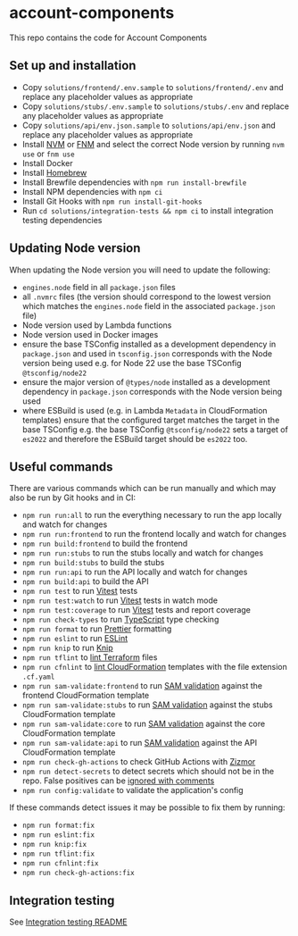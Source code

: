 # account-components

This repo contains the code for Account Components

## Set up and installation

- Copy `solutions/frontend/.env.sample` to `solutions/frontend/.env` and replace any placeholder values as appropriate
- Copy `solutions/stubs/.env.sample` to `solutions/stubs/.env` and replace any placeholder values as appropriate
- Copy `solutions/api/env.json.sample` to `solutions/api/env.json` and replace any placeholder values as appropriate
- Install [NVM](https://github.com/nvm-sh/nvm) or [FNM](https://github.com/Schniz/fnm) and select the correct Node version by running `nvm use` or `fnm use`
- Install Docker
- Install [Homebrew](https://brew.sh/)
- Install Brewfile dependencies with `npm run install-brewfile`
- Install NPM dependencies with `npm ci`
- Install Git Hooks with `npm run install-git-hooks`
- Run `cd solutions/integration-tests && npm ci` to install integration testing dependencies

## Updating Node version

When updating the Node version you will need to update the following:

- `engines.node` field in all `package.json` files
- all `.nvmrc` files (the version should correspond to the lowest version which matches the `engines.node` field in the associated `package.json` file)
- Node version used by Lambda functions
- Node version used in Docker images
- ensure the base TSConfig installed as a development dependency in `package.json` and used in `tsconfig.json` corresponds with the Node version being used e.g. for Node 22 use the base TSConfig `@tsconfig/node22`
- ensure the major version of `@types/node` installed as a development dependency in `package.json` corresponds with the Node version being used
- where ESBuild is used (e.g. in Lambda `Metadata` in CloudFormation templates) ensure that the configured target matches the target in the base TSConfig e.g. the base TSConfig `@tsconfig/node22` sets a target of `es2022` and therefore the ESBuild target should be `es2022` too.

## Useful commands

There are various commands which can be run manually and which may also be run by Git hooks and in CI:

- `npm run run:all` to run the everything necessary to run the app locally and watch for changes
- `npm run run:frontend` to run the frontend locally and watch for changes
- `npm run build:frontend` to build the frontend
- `npm run run:stubs` to run the stubs locally and watch for changes
- `npm run build:stubs` to build the stubs
- `npm run run:api` to run the API locally and watch for changes
- `npm run build:api` to build the API
- `npm run test` to run [Vitest](https://vitest.dev/) tests
- `npm run test:watch` to run [Vitest](https://vitest.dev/) tests in watch mode
- `npm run test:coverage` to run [Vitest](https://vitest.dev/) tests and report coverage
- `npm run check-types` to run [TypeScript](https://www.typescriptlang.org/) type checking
- `npm run format` to run [Prettier](https://prettier.io/) formatting
- `npm run eslint` to run [ESLint](https://eslint.org/)
- `npm run knip` to run [Knip](https://knip.dev/)
- `npm run tflint` to [lint Terraform](https://github.com/terraform-linters/tflint) files
- `npm run cfnlint` to [lint CloudFormation](https://github.com/aws-cloudformation/cfn-lint) templates with the file extension `.cf.yaml`
- `npm run sam-validate:frontend` to run [SAM validation](https://docs.aws.amazon.com/serverless-application-model/latest/developerguide/sam-cli-command-reference-sam-validate.html) against the frontend CloudFormation template
- `npm run sam-validate:stubs` to run [SAM validation](https://docs.aws.amazon.com/serverless-application-model/latest/developerguide/sam-cli-command-reference-sam-validate.html) against the stubs CloudFormation template
- `npm run sam-validate:core` to run [SAM validation](https://docs.aws.amazon.com/serverless-application-model/latest/developerguide/sam-cli-command-reference-sam-validate.html) against the core CloudFormation template
- `npm run sam-validate:api` to run [SAM validation](https://docs.aws.amazon.com/serverless-application-model/latest/developerguide/sam-cli-command-reference-sam-validate.html) against the API CloudFormation template
- `npm run check-gh-actions` to check GitHub Actions with [Zizmor](https://docs.zizmor.sh/)
- `npm run detect-secrets` to detect secrets which should not be in the repo. False positives can be [ignored with comments](https://github.com/Yelp/detect-secrets?tab=readme-ov-file#inline-allowlisting)
- `npm run config:validate` to validate the application's config

If these commands detect issues it may be possible to fix them by running:

- `npm run format:fix`
- `npm run eslint:fix`
- `npm run knip:fix`
- `npm run tflint:fix`
- `npm run cfnlint:fix`
- `npm run check-gh-actions:fix`

## Integration testing

See [Integration testing README](/solutions/integration-tests/README.md)
